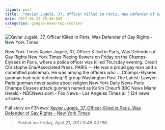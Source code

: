 ```yaml
---
layout: post
title:  "Xavier Jugelé, 37, Officer Killed in Paris, Was Defender of Gay Rights - New York Times"
date: 2017-04-21 15:48:03Z
categories: google-news-top-stories
---
```


![Xavier Jugelé, 37, Officer Killed in Paris, Was Defender of Gay Rights - New York Times](https://static01.nyt.com/images/2017/04/22/world/22victim-3/22victim-3-facebookJumbo.jpg)

New York Times Xavier Jugelé, 37, Officer Killed in Paris, Was Defender of Gay Rights New York Times Placing flowers on Friday on the Champs-Élysées in Paris, where a police officer was killed Thursday evening. Credit Christophe Ena/Associated Press. PARIS — He was a proud gay man and a committed policeman. He was among the officers who ... Champs-Elysees gunman had note defending IS group Washington Post The Latest: Lawyer: Paris gunman never spoke about religion New York Daily News Paris Champs Elysees attack gunman named as Karim Cheurfi BBC News Miami Herald - NBCNews.com - Fox News - Los Angeles Times all 1,124 news articles »


Full story on F3News: [Xavier Jugelé, 37, Officer Killed in Paris, Was Defender of Gay Rights - New York Times](http://www.f3nws.com/n/Rx4Yp)

> Posted on: Friday, April 21, 2017 8:48:03 PM

